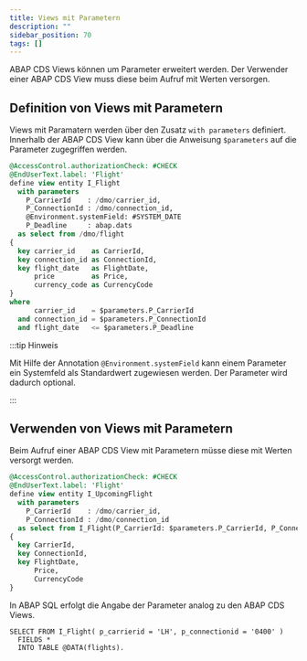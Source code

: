 ```yaml
---
title: Views mit Parametern
description: ""
sidebar_position: 70
tags: []
---
```


ABAP CDS Views können um Parameter erweitert werden. Der Verwender einer ABAP CDS View muss diese beim Aufruf mit Werten versorgen.

## Definition von Views mit Parametern

Views mit Paramatern werden über den Zusatz `with parameters` definiert. Innerhalb der ABAP CDS View kann über die Anweisung `$parameters` auf die Parameter zugegriffen werden.

```sql showLineNumbers
@AccessControl.authorizationCheck: #CHECK
@EndUserText.label: 'Flight'
define view entity I_Flight
  with parameters
    P_CarrierId    : /dmo/carrier_id,
    P_ConnectionId : /dmo/connection_id,
    @Environment.systemField: #SYSTEM_DATE
    P_Deadline     : abap.dats
  as select from /dmo/flight
{
  key carrier_id    as CarrierId,
  key connection_id as ConnectionId,
  key flight_date   as FlightDate,
      price         as Price,
      currency_code as CurrencyCode
}
where
      carrier_id    = $parameters.P_CarrierId
  and connection_id = $parameters.P_ConnectionId
  and flight_date   <= $parameters.P_Deadline
```

:::tip Hinweis

Mit Hilfe der Annotation `@Environment.systemField` kann einem Parameter ein Systemfeld als Standardwert zugewiesen werden. Der Parameter wird dadurch optional.

:::

## Verwenden von Views mit Parametern

Beim Aufruf einer ABAP CDS View mit Parametern müsse diese mit Werten versorgt werden.

```sql showLineNumbers
@AccessControl.authorizationCheck: #CHECK
@EndUserText.label: 'Flight'
define view entity I_UpcomingFlight
  with parameters
    P_CarrierId    : /dmo/carrier_id,
    P_ConnectionId : /dmo/connection_id
  as select from I_Flight(P_CarrierId: $parameters.P_CarrierId, P_ConnectionId: $parameters.P_ConnectionId)
{
  key CarrierId,
  key ConnectionId,
  key FlightDate,
      Price,
      CurrencyCode
}
```

In ABAP SQL erfolgt die Angabe der Parameter analog zu den ABAP CDS Views.

```abap showLineNumbers
SELECT FROM I_Flight( p_carrierid = 'LH', p_connectionid = '0400' )
  FIELDS *
  INTO TABLE @DATA(flights).
```
